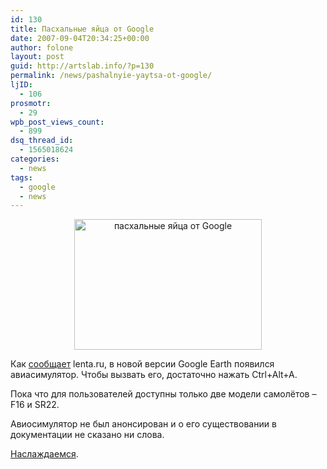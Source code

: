 ```yaml
---
id: 130
title: Пасхальные яйца от Google
date: 2007-09-04T20:34:25+00:00
author: folone
layout: post
guid: http://artslab.info/?p=130
permalink: /news/pashalnyie-yaytsa-ot-google/
ljID:
  - 106
prosmotr:
  - 29
wpb_post_views_count:
  - 899
dsq_thread_id:
  - 1565018624
categories:
  - news
tags:
  - google
  - news
---
```

<center>
  <a href="http://artslab.info/wp-content/uploads/google_easter_egg.jpg"><img src="http://artslab.info/wp-content/uploads/google_easter_egg-300x209.jpg" alt="пасхальные яйца от Google" title="google_easter_egg" width="300" height="209" class="alignnone size-medium wp-image-2235" /></a>
</center>

Как <a HREF="http://lenta.ru/news/2007/09/03/google/">сообщает</a> lenta.ru, в новой версии Google Earth появился авиасимулятор. Чтобы вызвать его, достаточно нажать Ctrl+Alt+A.

Пока что для пользователей доступны только две модели самолётов &#8211; F16 и SR22.

Авиосимулятор не был анонсирован и о его существовании в документации не сказано ни слова.

<a HREF="http://earth.google.com/">Наслаждаемся</a>.